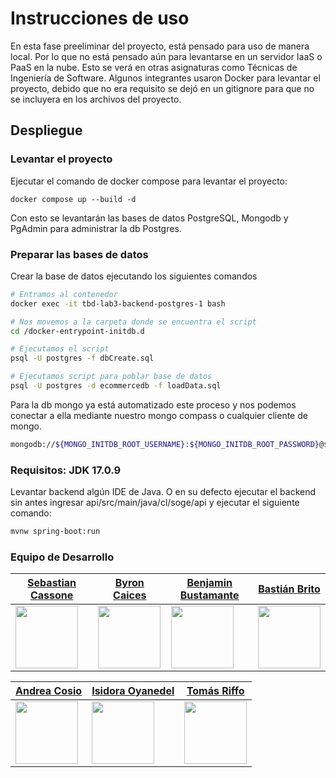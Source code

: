 # Instrucciones de uso

En esta fase preeliminar del proyecto, está pensado para uso de manera local. Por lo que no está pensado aún para levantarse en un servidor IaaS o PaaS en la nube. Esto se verá en otras asignaturas como Técnicas de Ingeniería de Software.
Algunos integrantes usaron Docker para levantar el proyecto, debido que no era requisito se dejó en un gitignore para que no se incluyera en los archivos del proyecto.

## Despliegue

### Levantar el proyecto

Ejecutar el comando de docker compose para levantar el proyecto:

```Docker
docker compose up --build -d
```

Con esto se levantarán las bases de datos PostgreSQL, Mongodb y PgAdmin para administrar la db Postgres.

### Preparar las bases de datos

Crear la base de datos ejecutando los siguientes comandos

```bash
# Entramos al contenedor
docker exec -it tbd-lab3-backend-postgres-1 bash

# Nos movemos a la carpeta donde se encuentra el script
cd /docker-entrypoint-initdb.d

# Ejecutamos el script
psql -U postgres -f dbCreate.sql

# Ejecutamos script para poblar base de datos
psql -U postgres -d ecommercedb -f loadData.sql
```

Para la db mongo ya está automatizado este proceso y nos podemos conectar a ella mediante nuestro mongo compass o cualquier cliente de mongo.

```bash
mongodb://${MONGO_INITDB_ROOT_USERNAME}:${MONGO_INITDB_ROOT_PASSWORD}@${MONGO_HOST}:${MONGO_PORT}
```
### Requisitos: JDK 17.0.9

Levantar backend algún IDE de Java. O en su defecto ejecutar el backend sin antes ingresar api/src/main/java/cl/soge/api y ejecutar el siguiente comando:

```bash
mvnw spring-boot:run
```

### Equipo de Desarrollo

| [Sebastian Cassone](https://github.com/sebacassone/)                    | [Byron Caices](https://github.com/ByronCaices)                          | [Benjamin Bustamante](https://github.com/benbuselola)                   | [Bastián Brito](https://github.com/PerroWachooo)                         |
| ----------------------------------------------------------------------- | ----------------------------------------------------------------------- | ----------------------------------------------------------------------- | ------------------------------------------------------------------------ |
| <img src="https://github.com/sebacassone.png" width="100" height="100"> | <img src="https://github.com/ByronCaices.png" width="100" height="100"> | <img src="https://github.com/benbuselola.png" width="100" height="100"> | <img src="https://github.com/PerroWachooo.png" width="100" height="100"> |

| [Andrea Cosio](https://github.com/PerroWachooo)                          | [Isidora Oyanedel](https://github.com/IsisIOo)                      | [Tomás Riffo](https://github.com/Ovejazo)                           |
| ------------------------------------------------------------------------ | ------------------------------------------------------------------- | ------------------------------------------------------------------- |
| <img src="https://github.com/PerroWachooo.png" width="100" height="100"> | <img src="https://github.com/Ovejazo.png" width="100" height="100"> | <img src="https://github.com/Ovejazo.png" width="100" height="100"> |

